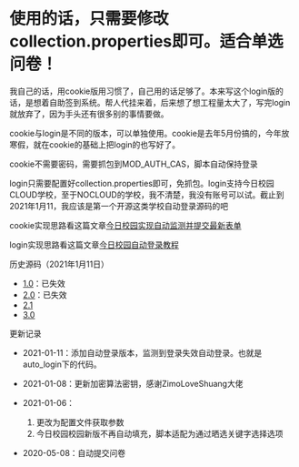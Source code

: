# 使用的话，只需要修改collection.properties即可。适合单选问卷！

我自己的话，用cookie版用习惯了，自己用的话足够了。本来写这个login版的话，是想着自助签到系统。帮人代挂来着，后来想了想工程量太大了，写完login就放弃了，因为手头还有很多别的事情要做。

cookie与login是不同的版本，可以单独使用。cookie是去年5月份搞的，今年放寒假，就在cookie的基础上把login的也写好了。

cookie不需要密码，需要抓包到MOD_AUTH_CAS，脚本自动保持登录

login只需要配置好collection.properties即可，免抓包。login支持今日校园CLOUD学校，至于NOCLOUD的学校，我不清楚，我没有账号可以试。截止到2021年1月11，我应该是第一个开源这类学校自动登录源码的吧

cookie实现思路看这篇文章[今日校园实现自动监测并提交最新表单](https://meethigher.top/blog/2020/cpdaily-automation/)

login实现思路看这篇文章[今日校园自动登录教程](https://meethigher.top/blog/2021/cpdaily-autologin/)

历史源码（2021年1月11日）

* [1.0](https://github.com/meethigher/cpdaily-submit/tree/1.0)：已失效
* [2.0](https://github.com/meethigher/cpdaily-submit/tree/2.0)：已失效
* [2.1](https://github.com/meethigher/cpdaily-submit/tree/2.1)
* [3.0](https://github.com/meethigher/cpdaily-submit/tree/3.0)

更新记录

* 2021-01-11：添加自动登录版本，监测到登录失效自动登录。也就是auto_login下的代码。

* 2021-01-08：更新加密算法密钥，感谢ZimoLoveShuang大佬

* 2021-01-06：
  1. 更改为配置文件获取参数
  2. 今日校园校园新版不再自动填充，脚本适配为通过晒选关键字选择选项

* 2020-05-08：自动提交问卷